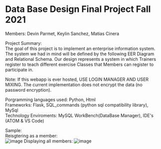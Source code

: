 # Data Base Design Final Project Fall 2021  
Members: Devin Parmet, Keylin Sanchez, Matias Cinera   

Project Summary:   
The goal of this project is to implement an enterprise information system. The system we had in mind will be defined by the following EER Diagram and Relational Schema. Our design represents a system in which Trainers register to teach different exercise Classes that Members can register to participate in.

Note: If this webapp is ever hosted, USE LOGIN MANAGER AND USER MIXING. The current implementation does not encrypt the data (no password encryption).

Porgramming languages used: Python, Html  
Frameworks: Flask, SQL_commands (python sql compatibility library), MySql  
Technology Enviroments: MySQL WorkBench(DataBase Manager), IDE's (ATOM & VS Code)  

Sample:  
Reisgtering as a member:  
![image](https://user-images.githubusercontent.com/64340009/144139329-2f671742-2bcd-4569-a811-7d4a6cd6c9a1.png)
Displaying all members: 
![image](https://user-images.githubusercontent.com/64340009/140262583-03e15d1a-f3f7-4559-bd46-8a1f10a3ea65.png)  
